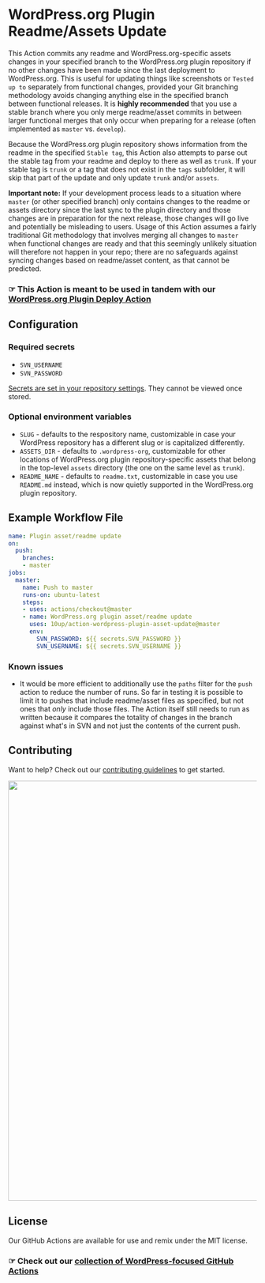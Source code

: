 # WordPress.org Plugin Readme/Assets Update

This Action commits any readme and WordPress.org-specific assets changes in your specified branch to the WordPress.org plugin repository if no other changes have been made since the last deployment to WordPress.org. This is useful for updating things like screenshots or `Tested up to` separately from functional changes, provided your Git branching methodology avoids changing anything else in the specified branch between functional releases. It is **highly recommended** that you use a stable branch where you only merge readme/asset commits in between larger functional merges that only occur when preparing for a release (often implemented as `master` vs. `develop`).

Because the WordPress.org plugin repository shows information from the readme in the specified `Stable tag`, this Action also attempts to parse out the stable tag from your readme and deploy to there as well as `trunk`. If your stable tag is `trunk` or a tag that does not exist in the `tags` subfolder, it will skip that part of the update and only update `trunk` and/or `assets`.

**Important note:** If your development process leads to a situation where `master` (or other specified branch) only contains changes to the readme or assets directory since the last sync to the plugin directory and those changes are in preparation for the next release, those changes will go live and potentially be misleading to users. Usage of this Action assumes a fairly traditional Git methodology that involves merging all changes to `master` when functional changes are ready and that this seemingly unlikely situation will therefore not happen in your repo; there are no safeguards against syncing changes based on readme/asset content, as that cannot be predicted.

### ☞ This Action is meant to be used in tandem with our [WordPress.org Plugin Deploy Action](https://github.com/10up/action-wordpress-plugin-deploy)

## Configuration

### Required secrets
* `SVN_USERNAME`
* `SVN_PASSWORD`

[Secrets are set in your repository settings](https://help.github.com/en/articles/virtual-environments-for-github-actions#creating-and-using-secrets-encrypted-variables). They cannot be viewed once stored.

### Optional environment variables
* `SLUG` - defaults to the respository name, customizable in case your WordPress repository has a different slug or is capitalized differently.
* `ASSETS_DIR` - defaults to `.wordpress-org`, customizable for other locations of WordPress.org plugin repository-specific assets that belong in the top-level `assets` directory (the one on the same level as `trunk`).
* `README_NAME` - defaults to `readme.txt`, customizable in case you use `README.md` instead, which is now quietly supported in the WordPress.org plugin repository.

## Example Workflow File
```yml
name: Plugin asset/readme update
on:
  push:
    branches:
    - master
jobs:
  master:
    name: Push to master
    runs-on: ubuntu-latest
    steps:
    - uses: actions/checkout@master
    - name: WordPress.org plugin asset/readme update
      uses: 10up/action-wordpress-plugin-asset-update@master
      env:
        SVN_PASSWORD: ${{ secrets.SVN_PASSWORD }}
        SVN_USERNAME: ${{ secrets.SVN_USERNAME }}
```

### Known issues
* It would be more efficient to additionally use the `paths` filter for the `push` action to reduce the number of runs. So far in testing it is possible to limit it to pushes that include readme/asset files as specified, but not ones that *only* include those files. The Action itself still needs to run as written because it compares the totality of changes in the branch against what's in SVN and not just the contents of the current push.

## Contributing
Want to help? Check out our [contributing guidelines](CONTRIBUTING.md) to get started.

<p align="center">
<a href="http://10up.com/contact/"><img src="https://10updotcom-wpengine.s3.amazonaws.com/uploads/2016/10/10up-Github-Banner.png" width="850"></a>
</p>

## License

Our GitHub Actions are available for use and remix under the MIT license.

### ☞ Check out our [collection of WordPress-focused GitHub Actions](https://github.com/10up/actions-wordpress)
